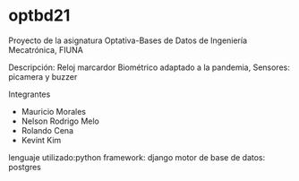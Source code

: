# optbd21
Proyecto de la asignatura Optativa-Bases de Datos de Ingeniería Mecatrónica, FIUNA

Descripción: Reloj marcardor Biométrico adaptado a la pandemia, 
Sensores: picamera y buzzer

Integrantes
- Mauricio Morales
- Nelson Rodrigo Melo
- Rolando Cena
- Kevint Kim

lenguaje utilizado:python
framework: django
motor de base de datos: postgres
